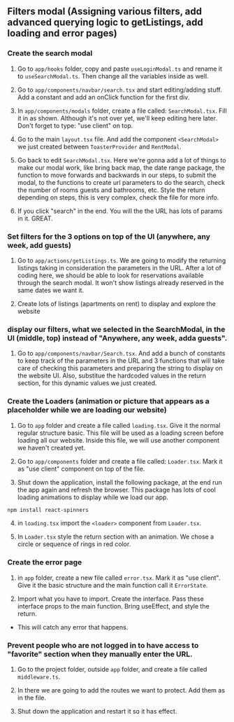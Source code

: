 ## Filters modal (Assigning various filters, add advanced querying logic to getListings, add loading and error pages)

### Create the search modal

1. Go to `app/hooks` folder, copy and paste `useLoginModal.ts` and rename it to `useSearchModal.ts`. Then change all the variables inside as well.

2. Go to `app/components/navbar/search.tsx` and start editing/adding stuff. Add a constant and add an onClick function for the first div.

3. In `app/components/modals` folder, create a file called: `SearchModal.tsx`. Fill it in as shown. Although it's not over yet, we'll keep editing here later. Don't forget to type: "use client" on top.

4. Go to the main `layout.tsx` file. And add the component `<SearchModal>` we just created between `ToasterProvider` and `RentModal`.

5. Go back to edit `SearchModal.tsx`. Here we're gonna add a lot of things to make our modal work, like bring back map, the date range package, the function to move forwards and backwards in our steps, to submit the modal, to the functions to create url parameters to do the search, check the number of rooms guests and bathrooms, etc. Style the return depending on steps, this is very complex, check the file for more info.

6. If you click "search" in the end. You will the the URL has lots of params in it. GREAT.

### Set filters for the 3 options on top of the UI (anywhere, any week, add guests)

1. Go to `app/actions/getListings.ts`. We are going to modify the returning listings taking in consideration the parameters in the URL. After a lot of coding here, we should be able to look for reservations available through the search modal. It won't show listings already reserved in the same dates we want it.

2. Create lots of listings (apartments on rent) to display and explore the website

### display our filters, what we selected in the SearchModal, in the UI (middle, top) instead of "Anywhere, any week, adda guests".

1. Go to `app/components/navbar/Search.tsx`. And add a bunch of constants to keep track of the parameters in the URL and 3 functions that will take care of checking this parameters and preparing the string to display on the website UI. Also, substitue the hardcoded values in the return section, for this dynamic values we just created.

### Create the Loaders (animation or picture that appears as a placeholder while we are loading our website)

1. Go to `app` folder and create a file called `loading.tsx`. Give it the normal regular structure basic. This file will be used as a loading screen before loading all our website. Inside this file, we will use another component we haven't created yet.

2. Go to `app/components` folder and create a file called: `Loader.tsx`. Mark it as "use client" component on top of the file.

3. Shut down the application, install the following package, at the end run the app again and refresh the browser. This package has lots of cool loading animations to display while we load our app.

```sh
npm install react-spinners
```

4. in `loading.tsx` import the `<loader>` component from `Loader.tsx`.

5. In `Loader.tsx` style the return section with an animation. We chose a circle or sequence of rings in red color.

### Create the error page

1. in `app` folder, create a new file called `error.tsx`. Mark it as "use client". Give it the basic structure and the main function call it `ErrorState`.

2. Import what you have to import. Create the interface. Pass these interface props to the main function. Bring useEffect, and style the return.

-   This will catch any error that happens.

### Prevent people who are not logged in to have access to "favorite" section when they manually enter the URL.

1. Go to the project folder, outside `app` folder, and create a file called `middleware.ts`.

2. In there we are going to add the routes we want to protect. Add them as in the file.

3. Shut down the application and restart it so it has effect.
